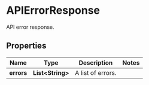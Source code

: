 

# APIErrorResponse

API error response.
## Properties

Name | Type | Description | Notes
------------ | ------------- | ------------- | -------------
**errors** | **List&lt;String&gt;** | A list of errors. | 



